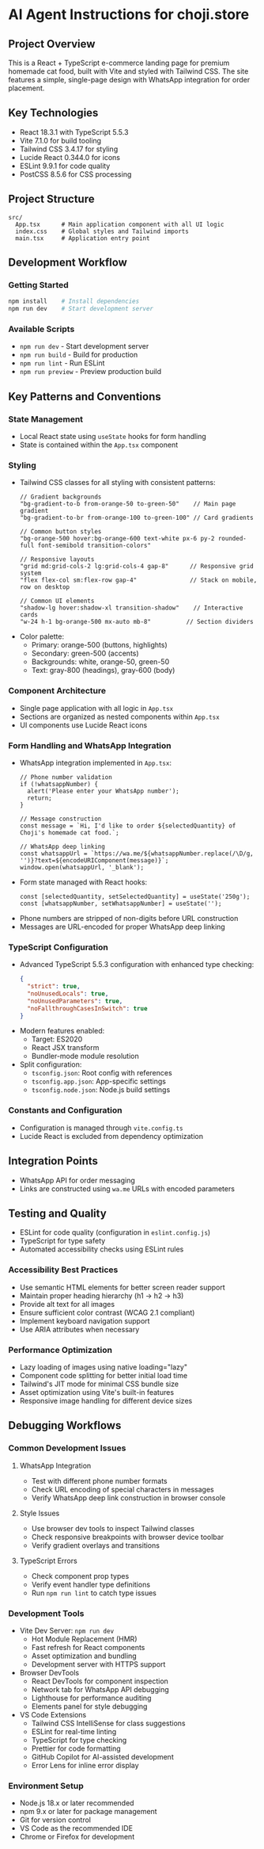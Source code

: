 # AI Agent Instructions for choji.store

## Project Overview
This is a React + TypeScript e-commerce landing page for premium homemade cat food, built with Vite and styled with Tailwind CSS. The site features a simple, single-page design with WhatsApp integration for order placement.

## Key Technologies
- React 18.3.1 with TypeScript 5.5.3
- Vite 7.1.0 for build tooling
- Tailwind CSS 3.4.17 for styling
- Lucide React 0.344.0 for icons
- ESLint 9.9.1 for code quality
- PostCSS 8.5.6 for CSS processing

## Project Structure
```
src/
  App.tsx      # Main application component with all UI logic
  index.css    # Global styles and Tailwind imports
  main.tsx     # Application entry point
```

## Development Workflow

### Getting Started
```bash
npm install    # Install dependencies
npm run dev    # Start development server
```

### Available Scripts
- `npm run dev` - Start development server
- `npm run build` - Build for production
- `npm run lint` - Run ESLint
- `npm run preview` - Preview production build

## Key Patterns and Conventions

### State Management
- Local React state using `useState` hooks for form handling
- State is contained within the `App.tsx` component

### Styling
- Tailwind CSS classes for all styling with consistent patterns:
  ```tsx
  // Gradient backgrounds
  "bg-gradient-to-b from-orange-50 to-green-50"    // Main page gradient
  "bg-gradient-to-br from-orange-100 to-green-100" // Card gradients
  
  // Common button styles
  "bg-orange-500 hover:bg-orange-600 text-white px-6 py-2 rounded-full font-semibold transition-colors"
  
  // Responsive layouts
  "grid md:grid-cols-2 lg:grid-cols-4 gap-8"      // Responsive grid system
  "flex flex-col sm:flex-row gap-4"               // Stack on mobile, row on desktop
  
  // Common UI elements
  "shadow-lg hover:shadow-xl transition-shadow"    // Interactive cards
  "w-24 h-1 bg-orange-500 mx-auto mb-8"          // Section dividers
  ```
- Color palette:
  - Primary: orange-500 (buttons, highlights)
  - Secondary: green-500 (accents)
  - Backgrounds: white, orange-50, green-50
  - Text: gray-800 (headings), gray-600 (body)

### Component Architecture
- Single page application with all logic in `App.tsx`
- Sections are organized as nested components within `App.tsx`
- UI components use Lucide React icons

### Form Handling and WhatsApp Integration
- WhatsApp integration implemented in `App.tsx`:
  ```tsx
  // Phone number validation
  if (!whatsappNumber) {
    alert('Please enter your WhatsApp number');
    return;
  }
  
  // Message construction
  const message = `Hi, I'd like to order ${selectedQuantity} of Choji's homemade cat food.`;
  
  // WhatsApp deep linking
  const whatsappUrl = `https://wa.me/${whatsappNumber.replace(/\D/g, '')}?text=${encodeURIComponent(message)}`;
  window.open(whatsappUrl, '_blank');
  ```
- Form state managed with React hooks:
  ```tsx
  const [selectedQuantity, setSelectedQuantity] = useState('250g');
  const [whatsappNumber, setWhatsappNumber] = useState('');
  ```
- Phone numbers are stripped of non-digits before URL construction
- Messages are URL-encoded for proper WhatsApp deep linking

### TypeScript Configuration
- Advanced TypeScript 5.5.3 configuration with enhanced type checking:
  ```json
  {
    "strict": true,
    "noUnusedLocals": true,
    "noUnusedParameters": true,
    "noFallthroughCasesInSwitch": true
  }
  ```
- Modern features enabled:
  - Target: ES2020
  - React JSX transform
  - Bundler-mode module resolution
- Split configuration:
  - `tsconfig.json`: Root config with references
  - `tsconfig.app.json`: App-specific settings
  - `tsconfig.node.json`: Node.js build settings

### Constants and Configuration
- Configuration is managed through `vite.config.ts`
- Lucide React is excluded from dependency optimization

## Integration Points
- WhatsApp API for order messaging
- Links are constructed using `wa.me` URLs with encoded parameters

## Testing and Quality
- ESLint for code quality (configuration in `eslint.config.js`)
- TypeScript for type safety
- Automated accessibility checks using ESLint rules

### Accessibility Best Practices
- Use semantic HTML elements for better screen reader support
- Maintain proper heading hierarchy (h1 -> h2 -> h3)
- Provide alt text for all images
- Ensure sufficient color contrast (WCAG 2.1 compliant)
- Implement keyboard navigation support
- Use ARIA attributes when necessary

### Performance Optimization
- Lazy loading of images using native loading="lazy"
- Component code splitting for better initial load time
- Tailwind's JIT mode for minimal CSS bundle size
- Asset optimization using Vite's built-in features
- Responsive image handling for different device sizes

## Debugging Workflows

### Common Development Issues
1. WhatsApp Integration
   - Test with different phone number formats
   - Check URL encoding of special characters in messages
   - Verify WhatsApp deep link construction in browser console

2. Style Issues
   - Use browser dev tools to inspect Tailwind classes
   - Check responsive breakpoints with browser device toolbar
   - Verify gradient overlays and transitions

3. TypeScript Errors
   - Check component prop types
   - Verify event handler type definitions
   - Run `npm run lint` to catch type issues

### Development Tools
- Vite Dev Server: `npm run dev`
  - Hot Module Replacement (HMR)
  - Fast refresh for React components
  - Asset optimization and bundling
  - Development server with HTTPS support
- Browser DevTools
  - React DevTools for component inspection
  - Network tab for WhatsApp API debugging
  - Lighthouse for performance auditing
  - Elements panel for style debugging
- VS Code Extensions
  - Tailwind CSS IntelliSense for class suggestions
  - ESLint for real-time linting
  - TypeScript for type checking
  - Prettier for code formatting
  - GitHub Copilot for AI-assisted development
  - Error Lens for inline error display

### Environment Setup
- Node.js 18.x or later recommended
- npm 9.x or later for package management
- Git for version control
- VS Code as the recommended IDE
- Chrome or Firefox for development
